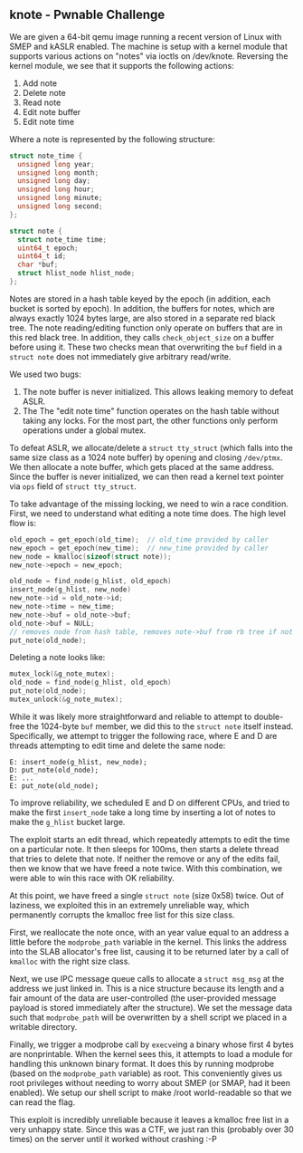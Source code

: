 ## knote - Pwnable Challenge

We are given a 64-bit qemu image running a recent version of Linux with SMEP
and kASLR enabled. The machine is setup with a kernel module that supports
various actions on "notes" via ioctls on /dev/knote. Reversing the kernel
module, we see that it supports the following actions:

1) Add note
2) Delete note
3) Read note
4) Edit note buffer
5) Edit note time

Where a note is represented by the following structure:

```c
struct note_time {
  unsigned long year;
  unsigned long month;
  unsigned long day;
  unsigned long hour;
  unsigned long minute;
  unsigned long second;
};

struct note {
  struct note_time time;
  uint64_t epoch;
  uint64_t id;
  char *buf;
  struct hlist_node hlist_node;
};
```

Notes are stored in a hash table keyed by the epoch (in addition, each bucket
is sorted by epoch). In addition, the buffers for notes, which are always
exactly 1024 bytes large, are also stored in a separate red black tree. The
note reading/editing function only operate on buffers that are in this red
black tree. In addition, they calls `check_object_size` on a buffer before
using it. These two checks mean that overwriting the `buf` field in a `struct
note` does not immediately give arbitrary read/write.

We used two bugs:
1) The note buffer is never initialized. This allows leaking memory to defeat ASLR.
2) The The "edit note time" function operates on the hash table without taking
   any locks. For the most part, the other functions only perform operations under
   a global mutex.

To defeat ASLR, we allocate/delete a `struct tty_struct` (which falls into the
same size class as a 1024 note buffer) by opening and closing `/dev/ptmx`. We
then allocate a note buffer, which gets placed at the same address. Since the
buffer is never initialized, we can then read a kernel text pointer via `ops`
field of `struct tty_struct`.

To take advantage of the missing locking, we need to win a race condition.
First, we need to understand what editing a note time does. The high level flow
is:

```c
old_epoch = get_epoch(old_time);  // old_time provided by caller
new_epoch = get_epoch(new_time);  // new_time provided by caller
new_node = kmalloc(sizeof(struct note));
new_note->epoch = new_epoch;

old_node = find_node(g_hlist, old_epoch)
insert_node(g_hlist, new_node)
new_note->id = old_note->id;
new_note->time = new_time;
new_note->buf = old_note->buf;
old_note->buf = NULL;
// removes node from hash table, removes note->buf from rb tree if not null
put_note(old_node);
```

Deleting a note looks like:
```c
mutex_lock(&g_note_mutex);
old_node = find_node(g_hlist, old_epoch)
put_note(old_node);
mutex_unlock(&g_note_mutex);
```

While it was likely more straightforward and reliable to attempt to double-free
the 1024-byte `buf` member, we did this to the `struct note` itself instead.
Specifically, we attempt to trigger the following race, where E and D are
threads attempting to edit time and delete the same node:

```
E: insert_node(g_hlist, new_node);
D: put_note(old_node);
E: ...
E: put_note(old_node);
```

To improve reliability, we scheduled E and D on different CPUs, and tried to
make the first `insert_node` take a long time by inserting a lot of notes to
make the `g_hlist` bucket large.

The exploit starts an edit thread, which repeatedly attempts to edit the
time on a particular note. It then sleeps for 100ms, then starts a
delete thread that tries to delete that note. If neither the remove or
any of the edits fail, then we know that we have freed a note twice.
With this combination, we were able to win this race with OK
reliability.

At this point, we have freed a single `struct note` (size 0x58) twice.
Out of laziness, we exploited this in an extremely unreliable way, which
permanently corrupts the kmalloc free list for this size class.

First, we reallocate the note once, with an year value equal to an
address a little before the `modprobe_path` variable in the kernel. This
links the address into the SLAB allocator's free list, causing it to be
returned later by a call of `kmalloc` with the right size class.

Next, we use IPC message queue calls to allocate a `struct msg_msg` at
the address we just linked in.  This is a nice structure because its
length and a fair amount of the data are user-controlled (the
user-provided message payload is stored immediately after the
structure). We set the message data such that `modprobe_path` will be
overwritten by a shell script we placed in a writable directory.

Finally, we trigger a modprobe call by `execve`ing a binary whose first
4 bytes are nonprintable. When the kernel sees this, it attempts to load
a module for handling this unknown binary format. It does this by
running modprobe (based on the `modprobe_path` variable) as root.  This
conveniently gives us root privileges without needing to worry about
SMEP (or SMAP, had it been enabled). We setup our shell script to make
/root world-readable so that we can read the flag.

This exploit is incredibly unreliable because it leaves a kmalloc free
list in a very unhappy state. Since this was a CTF, we just ran this
(probably over 30 times) on the server until it worked without crashing
:-P
